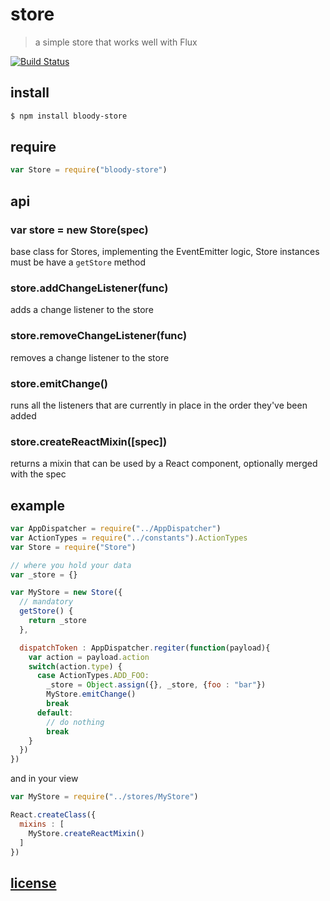 # store

> a simple store that works well with Flux

[![Build Status](https://travis-ci.org/bloodyowl/store.svg)](https://travis-ci.org/bloodyowl/store)

## install

```sh
$ npm install bloody-store
```

## require

```javascript
var Store = require("bloody-store")
```

## api

### var store = new Store(spec)

base class for Stores, implementing the EventEmitter logic, Store instances must be have a `getStore` method

### store.addChangeListener(func)

adds a change listener to the store

### store.removeChangeListener(func)

removes a change listener to the store

### store.emitChange()

runs all the listeners that are currently in place in the order they've been added

### store.createReactMixin([spec])

returns a mixin that can be used by a React component, optionally merged with the spec

## example

```javascript
var AppDispatcher = require("../AppDispatcher")
var ActionTypes = require("../constants").ActionTypes
var Store = require("Store")

// where you hold your data
var _store = {}

var MyStore = new Store({
  // mandatory
  getStore() {
    return _store
  },

  dispatchToken : AppDispatcher.regiter(function(payload){
    var action = payload.action
    switch(action.type) {
      case ActionTypes.ADD_FOO:
        _store = Object.assign({}, _store, {foo : "bar"})
        MyStore.emitChange()
        break
      default:
        // do nothing
        break
    }
  })
})
```

and in your view

```javascript
var MyStore = require("../stores/MyStore")

React.createClass({
  mixins : [
    MyStore.createReactMixin()
  ]
})
```

## [license](LICENSE.md)
